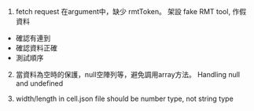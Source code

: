 1. fetch request 在argument中，缺少 rmtToken。
架設 fake RMT tool, 作假資料
* 確認有連到
* 確認資料正確
* 測試順序

2. 當資料為空時的保護，null空陣列等，避免調用array方法。 
Handling null and undefined

3. width/length in cell.json file should be number type, not string type